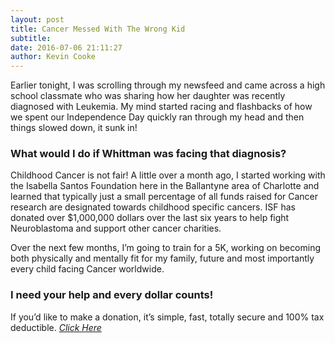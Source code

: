```yaml
---
layout: post
title: Cancer Messed With The Wrong Kid
subtitle:
date: 2016-07-06 21:11:27
author: Kevin Cooke
---
```

Earlier tonight, I was scrolling through my newsfeed and came across a high school classmate who was sharing how her daughter was recently diagnosed with Leukemia. My mind started racing and flashbacks of how we spent our Independence Day quickly ran through my head and then things slowed down, it sunk in!


### **What would I do if Whittman was facing that diagnosis?**


Childhood Cancer is not fair! A little over a month ago, I started working with the Isabella Santos Foundation here in the Ballantyne area of Charlotte and learned that typically just a small percentage of all funds raised for Cancer research are designated towards childhood specific cancers. ISF has donated over $1,000,000 dollars over the last six years to help fight Neuroblastoma and support other cancer charities.

Over the next few months, I’m going to train for a 5K, working on becoming both physically and mentally fit for my family, future and most importantly every child facing Cancer worldwide.


### **I need your help and every dollar counts!**


If you’d like to make a donation, it’s simple, fast, totally secure and 100% tax deductible. [_Click Here_][click here]

[click here]: https://www.firstgiving.com/fundraiser/kevin-cooke-2/9th-annual-5k10k-for-kids-cancer
